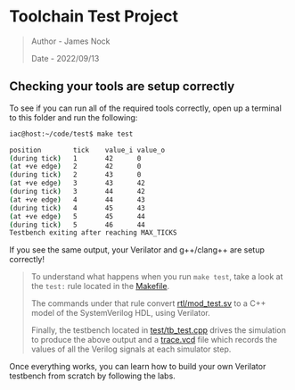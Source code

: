 # Toolchain Test Project

> Author - James Nock
>
> Date - 2022/09/13

## Checking your tools are setup correctly

To see if you can run all of the required tools correctly, open up a terminal to this folder and run the following:

```bash
iac@host:~/code/test$ make test

position        tick    value_i value_o
(during tick)   1       42      0
(at +ve edge)   2       42      0
(during tick)   2       43      0
(at +ve edge)   3       43      42
(during tick)   3       44      42
(at +ve edge)   4       44      43
(during tick)   4       45      43
(at +ve edge)   5       45      44
(during tick)   5       46      44
Testbench exiting after reaching MAX_TICKS
```

If you see the same output, your Verilator and g++/clang++ are setup correctly!

> To understand what happens when you run `make test`, take a look at the `test:` rule located in the [Makefile](./Makefile).
>
> The commands under that rule convert [rtl/mod_test.sv](./rtl/mod_test.sv) to a C++ model of the SystemVerilog HDL, using Verilator. 
>
> Finally, the testbench located in [test/tb_test.cpp](./test/tb_test.cpp) drives the simulation to produce the above output and a [trace.vcd](./trace.vcd) file which records the values of all the Verilog signals at each simulator step.

Once everything works, you can learn how to build your own Verilator testbench from scratch by following the labs.
